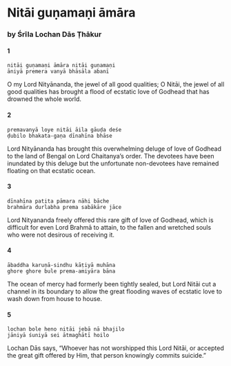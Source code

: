 # Nitāi guṇamaṇi āmāra

### by Śrīla Lochan Dās Ṭhākur

#### 1

    nitāi guṇamaṇi āmāra nitāi guṇamaṇi
    āniyā premera vanyā bhāsāla abanī

O my Lord Nityānanda, the jewel of all good qualities; O Nitāi, the jewel of all good qualities has brought a flood of ecstatic love of Godhead that has drowned the whole world.

#### 2

    premavanyā loye nitāi āila gāuḍa deśe
    ḍubilo bhakata-gaṇa dīnahīna bhāse

Lord Nityānanda has brought this overwhelming deluge of love of Godhead to the land of Bengal on Lord Chaitanya’s order. The devotees have been inundated by this deluge but the unfortunate non-devotees have remained floating on that ecstatic ocean.

#### 3

    dīnahīna patita pāmara nāhi bāche
    brahmāra durlabha prema sabākāre jāce

Lord Nityananda freely offered this rare gift of love of Godhead, which is difficult for even Lord Brahmā to attain, to the fallen and wretched souls who were not desirous of receiving it.

#### 4

    ābaddha karuṇā-sindhu kāṭiyā muhāna
    ghore ghore bule prema-amiyāra bāna

The ocean of mercy had formerly been tightly sealed, but Lord Nitāi cut a channel in its boundary to allow the great flooding waves of ecstatic love to wash down from house to house.

#### 5

    lochan bole heno nitāi jebā nā bhajilo
    jāniyā śuniyā sei ātmaghātī hoilo

Lochan Dās says, “Whoever has not worshipped this Lord Nitāi, or accepted the great gift offered by Him, that person knowingly commits suicide.”

